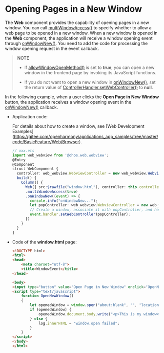 # Opening Pages in a New Window


The **Web** component provides the capability of opening pages in a new window. You can call [multiWindowAccess()](../reference/arkui-ts/ts-basic-components-web.md#multiwindowaccess9) to specify whether to allow a web page to be opened in a new window. When a new window is opened in the **Web** component, the application will receive a window opening event through [onWindowNew()](../reference/arkui-ts/ts-basic-components-web.md#onwindownew9). You need to add the code for processing the window opening request in the event callback.


> **NOTE**
>
> - If [allowWindowOpenMethod()](../reference/arkui-ts/ts-basic-components-web.md#allowwindowopenmethod10) is set to **true**, you can open a new window in the frontend page by invoking its JavaScript functions.
>
> - If you do not want to open a new window in [onWindowNew()](../reference/arkui-ts/ts-basic-components-web.md#onwindownew9), set the return value of [ControllerHandler.setWebController()](../reference/arkui-ts/ts-basic-components-web.md#setwebcontroller9) to **null**.


In the following example, when a user clicks the **Open Page in New Window** button, the application receives a window opening event in the [onWindowNew()](../reference/arkui-ts/ts-basic-components-web.md#onwindownew9) callback.


- Application code:

  For details about how to create a window, see [Web Development Examples] (https://gitee.com/openharmony/applications_app_samples/tree/master/code/BasicFeature/Web/Browser).

  ```ts
  // xxx.ets
  import web_webview from '@ohos.web.webview';
  @Entry
  @Component
  struct WebComponent {
    controller: web_webview.WebviewController = new web_webview.WebviewController();
    build() {
      Column() {
        Web({ src:$rawfile("window.html"), controller: this.controller })
        .multiWindowAccess(true)
        .onWindowNew((event) => {
          console.info("onWindowNew...");
          let popController: web_webview.WebviewController = new web_webview.WebviewController();
          // Create a window, associate it with popController, and have popController returned to the Web component. If you do not need to open a new window, set the return value to event.handler.setWebController(null).
          event.handler.setWebController(popController);
        })
      }
    }
  }
  ```


- Code of the **window.html** page:

  ```html
  <!DOCTYPE html>
  <html>
  <head>
      <meta charset="utf-8">
      <title>WindowEvent</title>
  </head>

  <body>
  <input type="button" value="Open Page in New Window" onclick="OpenNewWindow()">
  <script type="text/javascript">
      function OpenNewWindow()
      {
          let openedWindow = window.open("about:blank", "", "location=no,status=no,scrollvars=no");
          if (openedWindow) {
              openedWindow.document.body.write("<p>This is my window</p>");
          } else {
              log.innerHTML = "window.open failed";
          }
      }
  </script>
  </body>
  </html>
  ```
